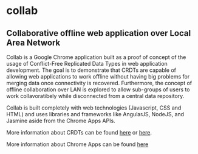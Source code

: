 collab
======
Collaborative offline web application over Local Area Network
------

Collab is a Google Chrome application built as a proof of concept of the usage of Conflict-Free Replicated Data Types in web application development. The goal is to demonstrate that CRDTs are capable of allowing web applications to work offline without having big problems for merging data once connectivity is recovered. Furthermore, the concept of offline collaboration over LAN is explored to allow sub-groups of users to work collavoratibely while disconnected from a central data repository.


Collab is built completely with web technologies (Javascript, CSS and HTML) and uses libraries and frameworks like AngularJS, NodeJS, and Jasmine aside from the Chrome Apps APIs.

More information about CRDTs can be found <a href="http://research.microsoft.com/apps/video/default.aspx?id=153540&r=1">here</a> or <a href="http://hal.inria.fr/docs/00/60/93/99/PDF/RR-7687.pdf">here</a>.

More information about Chrome Apps can be found <a href="https://developer.chrome.com/apps/about_apps">here</a>



